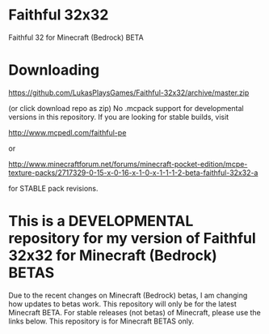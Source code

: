 # Faithful 32x32
Faithful 32 for Minecraft (Bedrock) BETA

# Downloading
https://github.com/LukasPlaysGames/Faithful-32x32/archive/master.zip

(or click download repo as zip) No .mcpack support for developmental versions in this repository. If you are looking for stable builds, visit

http://www.mcpedl.com/faithful-pe

or

http://www.minecraftforum.net/forums/minecraft-pocket-edition/mcpe-texture-packs/2717329-0-15-x-0-16-x-1-0-x-1-1-1-2-beta-faithful-32x32-a

for STABLE pack revisions.

# This is a DEVELOPMENTAL repository for my version of Faithful 32x32 for Minecraft (Bedrock) BETAS
Due to the recent changes on Minecraft (Bedrock) betas, I am changing how updates to betas work. This repository will only be for the latest Minecraft BETA. For stable releases (not betas) of Minecraft, please use the links below. This repository is for Minecraft BETAS only.
